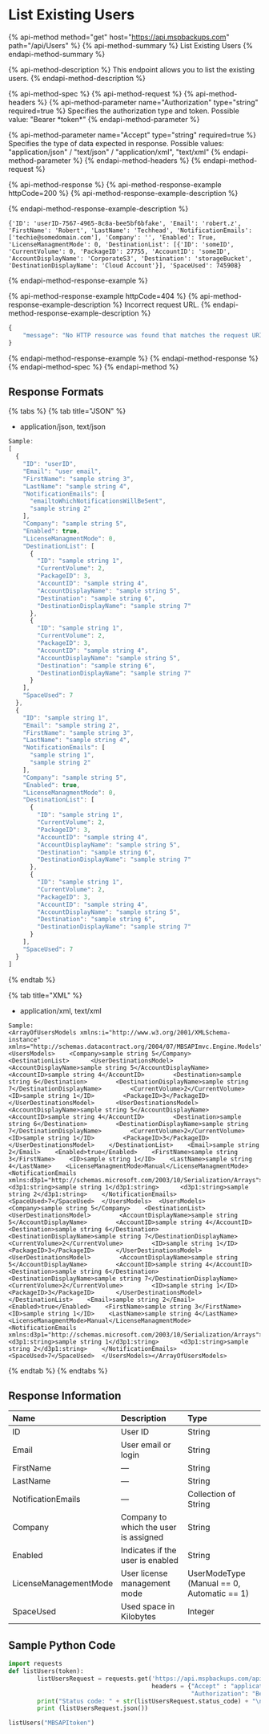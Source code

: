 # List Existing Users

{% api-method method="get" host="https://api.mspbackups.com" path="/api/Users" %}
{% api-method-summary %}
List Existing Users
{% endapi-method-summary %}

{% api-method-description %}
This endpoint allows you to list the existing users.
{% endapi-method-description %}

{% api-method-spec %}
{% api-method-request %}
{% api-method-headers %}
{% api-method-parameter name="Authorization" type="string" required=true %}
Specifies the authorization type and token. Possible value: "Bearer \*token\*"
{% endapi-method-parameter %}

{% api-method-parameter name="Accept" type="string" required=true %}
Specifies the type of data expected in response. Possible values: "application/json" / "text/json" / "application/xml", "text/xml"
{% endapi-method-parameter %}
{% endapi-method-headers %}
{% endapi-method-request %}

{% api-method-response %}
{% api-method-response-example httpCode=200 %}
{% api-method-response-example-description %}

{% endapi-method-response-example-description %}

```text
{'ID': 'userID-7567-4965-8c8a-bee5bf6bfake', 'Email': 'robert.z', 'FirstName': 'Robert', 'LastName': 'Techhead', 'NotificationEmails': ['techie@somedomain.com'], 'Company': '', 'Enabled': True, 'LicenseManagmentMode': 0, 'DestinationList': [{'ID': 'someID', 'CurrentVolume': 0, 'PackageID': 27755, 'AccountID': 'someID', 'AccountDisplayName': 'CorporateS3', 'Destination': 'storageBucket', 'DestinationDisplayName': 'Cloud Account'}], 'SpaceUsed': 745908}
```
{% endapi-method-response-example %}

{% api-method-response-example httpCode=404 %}
{% api-method-response-example-description %}
Incorrect request URL.
{% endapi-method-response-example-description %}

```javascript
{
    "message": "No HTTP resource was found that matches the request URI 'https://api.mspbackups.com/api/Useers'.."
}
```
{% endapi-method-response-example %}
{% endapi-method-response %}
{% endapi-method-spec %}
{% endapi-method %}

## Response Formats

{% tabs %}
{% tab title="JSON" %}
* application/json, text/json

```javascript
Sample: 
[
  {
    "ID": "userID",
    "Email": "user email",
    "FirstName": "sample string 3",
    "LastName": "sample string 4",
    "NotificationEmails": [
      "emailtoWhichNotificationsWillBeSent",
      "sample string 2"
    ],
    "Company": "sample string 5",
    "Enabled": true,
    "LicenseManagmentMode": 0,
    "DestinationList": [
      {
        "ID": "sample string 1",
        "CurrentVolume": 2,
        "PackageID": 3,
        "AccountID": "sample string 4",
        "AccountDisplayName": "sample string 5",
        "Destination": "sample string 6",
        "DestinationDisplayName": "sample string 7"
      },
      {
        "ID": "sample string 1",
        "CurrentVolume": 2,
        "PackageID": 3,
        "AccountID": "sample string 4",
        "AccountDisplayName": "sample string 5",
        "Destination": "sample string 6",
        "DestinationDisplayName": "sample string 7"
      }
    ],
    "SpaceUsed": 7
  },
  {
    "ID": "sample string 1",
    "Email": "sample string 2",
    "FirstName": "sample string 3",
    "LastName": "sample string 4",
    "NotificationEmails": [
      "sample string 1",
      "sample string 2"
    ],
    "Company": "sample string 5",
    "Enabled": true,
    "LicenseManagmentMode": 0,
    "DestinationList": [
      {
        "ID": "sample string 1",
        "CurrentVolume": 2,
        "PackageID": 3,
        "AccountID": "sample string 4",
        "AccountDisplayName": "sample string 5",
        "Destination": "sample string 6",
        "DestinationDisplayName": "sample string 7"
      },
      {
        "ID": "sample string 1",
        "CurrentVolume": 2,
        "PackageID": 3,
        "AccountID": "sample string 4",
        "AccountDisplayName": "sample string 5",
        "Destination": "sample string 6",
        "DestinationDisplayName": "sample string 7"
      }
    ],
    "SpaceUsed": 7
  }
]
```
{% endtab %}

{% tab title="XML" %}
* application/xml, text/xml

```markup
Sample:
<ArrayOfUsersModels xmlns:i="http://www.w3.org/2001/XMLSchema-instance" xmlns="http://schemas.datacontract.org/2004/07/MBSAPImvc.Engine.Models">  <UsersModels>    <Company>sample string 5</Company>    <DestinationList>      <UserDestinationsModel>        <AccountDisplayName>sample string 5</AccountDisplayName>        <AccountID>sample string 4</AccountID>        <Destination>sample string 6</Destination>        <DestinationDisplayName>sample string 7</DestinationDisplayName>        <CurrentVolume>2</CurrentVolume>        <ID>sample string 1</ID>        <PackageID>3</PackageID>      </UserDestinationsModel>      <UserDestinationsModel>        <AccountDisplayName>sample string 5</AccountDisplayName>        <AccountID>sample string 4</AccountID>        <Destination>sample string 6</Destination>        <DestinationDisplayName>sample string 7</DestinationDisplayName>        <CurrentVolume>2</CurrentVolume>        <ID>sample string 1</ID>        <PackageID>3</PackageID>      </UserDestinationsModel>    </DestinationList>    <Email>sample string 2</Email>    <Enabled>true</Enabled>    <FirstName>sample string 3</FirstName>    <ID>sample string 1</ID>    <LastName>sample string 4</LastName>    <LicenseManagmentMode>Manual</LicenseManagmentMode>    <NotificationEmails xmlns:d3p1="http://schemas.microsoft.com/2003/10/Serialization/Arrays">      <d3p1:string>sample string 1</d3p1:string>      <d3p1:string>sample string 2</d3p1:string>    </NotificationEmails>    <SpaceUsed>7</SpaceUsed>  </UsersModels>  <UsersModels>    <Company>sample string 5</Company>    <DestinationList>      <UserDestinationsModel>        <AccountDisplayName>sample string 5</AccountDisplayName>        <AccountID>sample string 4</AccountID>        <Destination>sample string 6</Destination>        <DestinationDisplayName>sample string 7</DestinationDisplayName>        <CurrentVolume>2</CurrentVolume>        <ID>sample string 1</ID>        <PackageID>3</PackageID>      </UserDestinationsModel>      <UserDestinationsModel>        <AccountDisplayName>sample string 5</AccountDisplayName>        <AccountID>sample string 4</AccountID>        <Destination>sample string 6</Destination>        <DestinationDisplayName>sample string 7</DestinationDisplayName>        <CurrentVolume>2</CurrentVolume>        <ID>sample string 1</ID>        <PackageID>3</PackageID>      </UserDestinationsModel>    </DestinationList>    <Email>sample string 2</Email>    <Enabled>true</Enabled>    <FirstName>sample string 3</FirstName>    <ID>sample string 1</ID>    <LastName>sample string 4</LastName>    <LicenseManagmentMode>Manual</LicenseManagmentMode>    <NotificationEmails xmlns:d3p1="http://schemas.microsoft.com/2003/10/Serialization/Arrays">      <d3p1:string>sample string 1</d3p1:string>      <d3p1:string>sample string 2</d3p1:string>    </NotificationEmails>    <SpaceUsed>7</SpaceUsed>  </UsersModels></ArrayOfUsersModels>
```
{% endtab %}
{% endtabs %}

## Response Information

| Name | Description | Type |
| :--- | :--- | :--- |
| ID | User ID | String |
| Email | User email or login | String |
| FirstName | — | String |
| LastName | — | String |
| NotificationEmails | — | Collection of String |
| Company | Company to which the user is assigned | String |
| Enabled | Indicates if the user is enabled | String |
| LicenseManagementMode | User license management mode | UserModeType \(Manual == 0, Automatic == 1\) |
| SpaceUsed | Used space in Kilobytes | Integer |

## Sample Python Code

```python
import requests 
def listUsers(token):
        listUsersRequest = requests.get('https://api.mspbackups.com/api/Users',
                                        headers = {"Accept" : "application/json",
                                                   "Authorization": "Bearer " + token})
        print("Status code: " + str(listUsersRequest.status_code) + "\n")
        print (listUsersRequest.json())

listUsers("MBSAPItoken")
```

